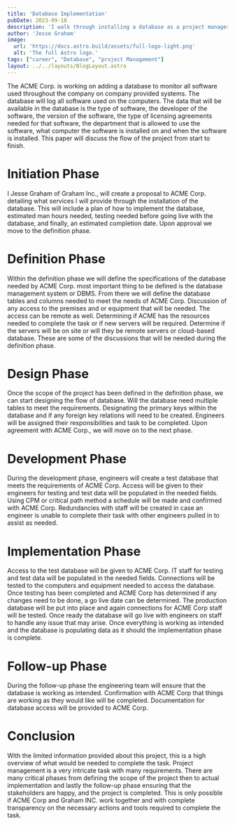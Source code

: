 ```yaml
---
title: 'Database Implementation'
pubDate: 2023-09-18
description: 'I walk through installing a database as a project manager'
author: 'Jesse Graham'
image:
  url: 'https://docs.astro.build/assets/full-logo-light.png'
  alt: 'The full Astro logo.'
tags: ["career", "Database", "project Management"]
layout: ../../layouts/BlogLayout.astro
---
```

<p>
The ACME Corp. is working on adding a database to monitor all software used throughout the company on company provided systems. The database will log all software used on the computers. The data that will be available in the database is the type of software, the developer of the software, the version of the software, the type of licensing agreements needed for that software, the department that is allowed to use the software, what computer the software is installed on and when the software is installed. This paper will discuss the flow of the project from start to finish.
</p>
<h1 class="text-xl">Initiation Phase</h1>
<p>
I Jesse Graham of Graham Inc., will create a proposal to ACME Corp. detailing what services I will provide through the installation of the database. This will include a plan of how to implement the database, estimated man hours needed, testing needed before going live with the database, and finally, an estimated completion date. Upon approval we move to the definition phase.  
</p>
<h1 class="text-xl">
Definition Phase
</h1>
<p>
Within the definition phase we will define the specifications of the database needed by ACME Corp. most important thing to be defined is the database management system or DBMS. From there we will define the database tables and columns needed to meet the needs of ACME Corp. Discussion of any access to the premises and or equipment that will be needed. The access can be remote as well. Determining if ACME has the resources needed to complete the task or if new servers will be required. Determine if the servers will be on site or will they be remote servers or cloud-based database. These are some of the discussions that will be needed during the definition phase.
</p>
<h1 class="text-xl">
Design Phase
</h1>
<p>
Once the scope of the project has been defined in the definition phase, we can start designing the flow of database. Will the database need multiple tables to meet the requirements. Designating the primary keys within the database and if any foreign key relations will need to be created. Engineers will be assigned their responsibilities and task to be completed. Upon agreement with ACME Corp., we will move on to the next phase.
</p>
<h1 class="text-xl">
Development Phase
</h1>
<p>
During the development phase, engineers will create a test database that meets the requirements of ACME Corp. Access will be given to their engineers for testing and test data will be populated in the needed fields. Using CPM or critical path method a schedule will be made and confirmed with ACME Corp. Redundancies with staff will be created in case an engineer is unable to complete their task with other engineers pulled in to assist as needed.
</p>
<h1 class="text-xl">
Implementation Phase
</h1>
<p>
Access to the test database will be given to ACME Corp. IT staff for testing and test data will be populated in the needed fields. Connections will be tested to the computers and equipment needed to access the database. Once testing has been completed and ACME Corp has determined if any changes need to be done, a go live date can be determined. The production database will be put into place and again connections for ACME Corp staff will be tested. Once ready the database will go live with engineers on staff to handle any issue that may arise. Once everything is working as intended and the database is populating data as it should the implementation phase is complete.
</p>
<h1 class="text-xl">Follow-up Phase
</h1>
<p>
During the follow-up phase the engineering team will ensure that the database is working as intended. Confirmation with ACME Corp that things are working as they would like will be completed. Documentation for database access will be provided to ACME Corp.
</p>
<h1 class="text-xl">Conclusion
</h1>
<p>
With the limited information provided about this project, this is a high overview of what would be needed to complete the task. Project management is a very intricate task with many requirements. There are many critical phases from defining the scope of the project then to actual implementation and lastly the follow-up phase ensuring that the stakeholders are happy, and the project is completed. This is only possible if ACME Corp and Graham INC. work together and with complete transparency on the necessary actions and tools required to complete the task. 
</p>